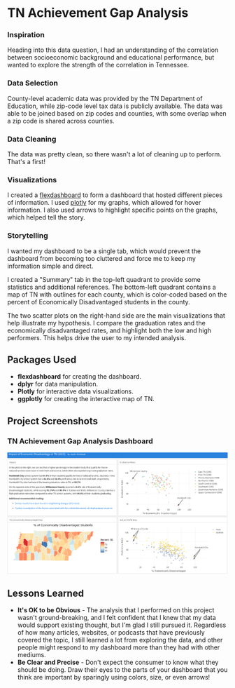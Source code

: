 # TN Achievement Gap Analysis

### Inspiration
Heading into this data question, I had an understanding of the correlation between socioeconomic background and educational performance, but wanted to explore the strength of the correlation in Tennessee.

### Data Selection
County-level academic data was provided by the TN Department of Education, while zip-code level tax data is publicly available. The data was able to be joined based on zip codes and counties, with some overlap when a zip code is shared across counties.

### Data Cleaning
The data was pretty clean, so there wasn't a lot of cleaning up to perform. That's a first!

### Visualizations
I created a [flexdashboard](https://rmarkdown.rstudio.com/flexdashboard/) to form a dashboard that hosted different pieces of information. I used [plotly](https://plot.ly/r/) for my graphs, which allowed for hover information. I also used arrows to highlight specific points on the graphs, which helped tell the story.

### Storytelling
I wanted my dashboard to be a single tab, which would prevent the dashboard from becoming too cluttered and force me to keep my information simple and direct.

I created a "Summary" tab in the top-left quadrant to provide some statistics and additional references. The bottom-left quadrant contains a map of TN with outlines for each county, which is color-coded based on the percent of Economically Disadvantaged students in the county.

The two scatter plots on the right-hand side are the main visualizations that help illustrate my hypothesis. I compare the graduation rates and the economically disadvantaged rates, and highlight both the low and high performers. This helps drive the user to my intended analysis.

## Packages Used

* **flexdashboard** for creating the dashboard.
* **dplyr** for data manipulation.
* **Plotly** for interactive data visualizations.
* **ggplotly** for creating the interactive map of TN.

## Project Screenshots

### TN Achievement Gap Analysis Dashboard
![Alt text](readmeimg/Dashboard.png "Interactive Dashboard")

## Lessons Learned
* **It's OK to be Obvious** - The analysis that I performed on this project wasn't ground-breaking, and I felt confident that I knew that my data would support existing thought, but I'm glad I still pursued it. Regardless of how many articles, websites, or podcasts that have previously covered the topic, I still learned a lot from exploring the data, and other people might respond to my dashboard more than they had with other mediums.
* **Be Clear and Precise** - Don't expect the consumer to know what they should be doing. Draw their eyes to the parts of your dashboard that you think are important by sparingly using colors, size, or even arrows!
